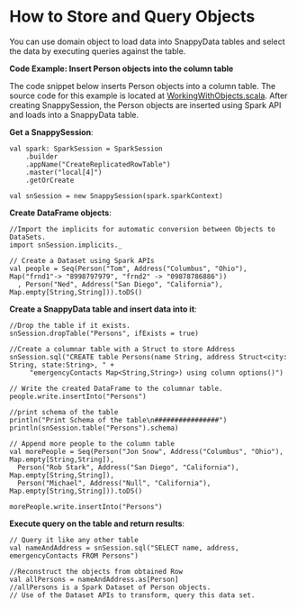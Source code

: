 <a id="howto-objects"></a>
# How to Store and Query Objects

You can use domain object to load data into SnappyData tables and select the data by executing queries against the table.

**Code Example: Insert Person objects into the column table**

The code snippet below inserts Person objects into a column table. The source code for this example is located at [WorkingWithObjects.scala](https://github.com/SnappyDataInc/snappydata/blob/master/examples/src/main/scala/org/apache/spark/examples/snappydata/WorkingWithObjects.scala). After creating SnappySession, the Person objects are inserted using Spark API and loads into a SnappyData table.

**Get a SnappySession**:

```no-highlight
val spark: SparkSession = SparkSession
    .builder
    .appName("CreateReplicatedRowTable")
    .master("local[4]")
    .getOrCreate

val snSession = new SnappySession(spark.sparkContext)
```

**Create DataFrame objects**:
```no-highlight
//Import the implicits for automatic conversion between Objects to DataSets.
import snSession.implicits._

// Create a Dataset using Spark APIs
val people = Seq(Person("Tom", Address("Columbus", "Ohio"), Map("frnd1"-> "8998797979", "frnd2" -> "09878786886"))
  , Person("Ned", Address("San Diego", "California"), Map.empty[String,String])).toDS()
```

**Create a SnappyData table and insert data into it**:

```no-highlight
//Drop the table if it exists.
snSession.dropTable("Persons", ifExists = true)

//Create a columnar table with a Struct to store Address
snSession.sql("CREATE table Persons(name String, address Struct<city: String, state:String>, " +
     "emergencyContacts Map<String,String>) using column options()")

// Write the created DataFrame to the columnar table.
people.write.insertInto("Persons")

//print schema of the table
println("Print Schema of the table\n################")
println(snSession.table("Persons").schema)

// Append more people to the column table
val morePeople = Seq(Person("Jon Snow", Address("Columbus", "Ohio"), Map.empty[String,String]),
  Person("Rob Stark", Address("San Diego", "California"), Map.empty[String,String]),
  Person("Michael", Address("Null", "California"), Map.empty[String,String])).toDS()

morePeople.write.insertInto("Persons")
```

**Execute query on the table and return results**:

```no-highlight
// Query it like any other table
val nameAndAddress = snSession.sql("SELECT name, address, emergencyContacts FROM Persons")

//Reconstruct the objects from obtained Row
val allPersons = nameAndAddress.as[Person]
//allPersons is a Spark Dataset of Person objects. 
// Use of the Dataset APIs to transform, query this data set. 
```
